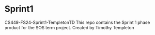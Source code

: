 # Sprint1
CS449-FS24-Sprint1-TempletonTD
This repo contains the Sprint 1 phase product for the SOS term project.
Created by Timothy Templeton
